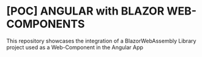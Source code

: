 # [POC] ANGULAR with BLAZOR WEB-COMPONENTS
This repository showcases the integration of a BlazorWebAssembly Library project used as a Web-Component in the Angular App
